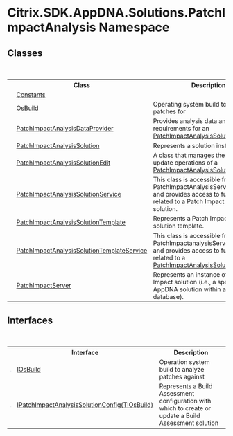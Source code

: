 # Citrix.SDK.AppDNA.Solutions.PatchImpactAnalysis Namespace

## Classes
&nbsp;<table><tr><th></th><th>Class</th><th>Description</th></tr><tr><td>![Public class](media/pubclass.gif "Public class")</td><td><a href="T_Citrix_SDK_AppDNA_Solutions_PatchImpactAnalysis_Constants">Constants</a></td><td /></tr><tr><td>![Public class](media/pubclass.gif "Public class")</td><td><a href="T_Citrix_SDK_AppDNA_Solutions_PatchImpactAnalysis_OsBuild">OsBuild</a></td><td>
Operating system build to analyze patches for</td></tr><tr><td>![Public class](media/pubclass.gif "Public class")</td><td><a href="T_Citrix_SDK_AppDNA_Solutions_PatchImpactAnalysis_PatchImpactAnalysisDataProvider">PatchImpactAnalysisDataProvider</a></td><td>
Provides analysis data and reporting requirements for an <a href="T_Citrix_SDK_AppDNA_Solutions_PatchImpactAnalysis_PatchImpactAnalysisSolution">PatchImpactAnalysisSolution</a></td></tr><tr><td>![Public class](media/pubclass.gif "Public class")</td><td><a href="T_Citrix_SDK_AppDNA_Solutions_PatchImpactAnalysis_PatchImpactAnalysisSolution">PatchImpactAnalysisSolution</a></td><td>
Represents a solution instance.</td></tr><tr><td>![Public class](media/pubclass.gif "Public class")</td><td><a href="T_Citrix_SDK_AppDNA_Solutions_PatchImpactAnalysis_PatchImpactAnalysisSolutionEdit">PatchImpactAnalysisSolutionEdit</a></td><td>
A class that manages the creation and update operations of a <a href="T_Citrix_SDK_AppDNA_Solutions_PatchImpactAnalysis_PatchImpactAnalysisSolution">PatchImpactAnalysisSolution</a>.</td></tr><tr><td>![Public class](media/pubclass.gif "Public class")</td><td><a href="T_Citrix_SDK_AppDNA_Solutions_PatchImpactAnalysis_PatchImpactAnalysisSolutionService">PatchImpactAnalysisSolutionService</a></td><td>
This class is accessible from the PatchImpactAnalysisServer property and provides access to functionality related to a Patch Impact Analysis solution.</td></tr><tr><td>![Public class](media/pubclass.gif "Public class")</td><td><a href="T_Citrix_SDK_AppDNA_Solutions_PatchImpactAnalysis_PatchImpactAnalysisSolutionTemplate">PatchImpactAnalysisSolutionTemplate</a></td><td>
Represents a Patch Impact Analysis solution template.</td></tr><tr><td>![Public class](media/pubclass.gif "Public class")</td><td><a href="T_Citrix_SDK_AppDNA_Solutions_PatchImpactAnalysis_PatchImpactAnalysisSolutionTemplateService">PatchImpactAnalysisSolutionTemplateService</a></td><td>
This class is accessible from the PatchImpactanalysisServer property and provides access to functionality related to a <a href="T_Citrix_SDK_AppDNA_Solutions_PatchImpactAnalysis_PatchImpactAnalysisSolutionTemplate">PatchImpactAnalysisSolutionTemplate</a>.</td></tr><tr><td>![Public class](media/pubclass.gif "Public class")</td><td><a href="T_Citrix_SDK_AppDNA_Solutions_PatchImpactAnalysis_PatchImpactServer">PatchImpactServer</a></td><td>
Represents an instance of an Patch Impact solution (i.e., a specific AppDNA solution within a specific database).</td></tr></table>

## Interfaces
&nbsp;<table><tr><th></th><th>Interface</th><th>Description</th></tr><tr><td>![Public interface](media/pubinterface.gif "Public interface")</td><td><a href="T_Citrix_SDK_AppDNA_Solutions_PatchImpactAnalysis_IOsBuild">IOsBuild</a></td><td>
Operation system build to analyze patches against</td></tr><tr><td>![Public interface](media/pubinterface.gif "Public interface")</td><td><a href="T_Citrix_SDK_AppDNA_Solutions_PatchImpactAnalysis_IPatchImpactAnalysisSolutionConfig_1">IPatchImpactAnalysisSolutionConfig(TIOsBuild)</a></td><td>
Represents a Build Assessment configuration with which to create or update a Build Assessment solution</td></tr></table>&nbsp;
